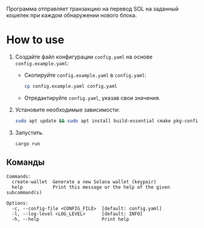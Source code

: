 Программа отправляет транзакцию на перевод SOL на заданный кошелек при каждом обнаружении нового блока.

# How to use

1. Создайте файл конфигурации `config.yaml` на основе `config.example.yaml`:
   - Скопируйте `config.example.yaml` в `config.yaml`:
     ```bash
     cp config.example.yaml config.yaml
     ```
   - Отредактируйте `config.yaml`, указав свои значения.

2. Установите необходимые зависимости:
   ```bash
   sudo apt update && sudo apt install build-essential cmake pkg-config libssl-dev -y
   ```

3. Запустить.
    ```shell
    cargo run
    ```

## Команды
```text
Commands:                                                                                                                                                                                               
  create-wallet  Generate a new Solana wallet (keypair)                                                                                                                                                 
  help           Print this message or the help of the given subcommand(s)                                                                                                                              
                                                                                                                                                                                                        
Options:                                                                                                                                                                                                
  -c, --config-file <CONFIG_FILE>  [default: config.yaml]                                                                                                                                               
  -l, --log-level <LOG_LEVEL>      [default: INFO]                                                                                                                                                      
  -h, --help                       Print help                  
```
